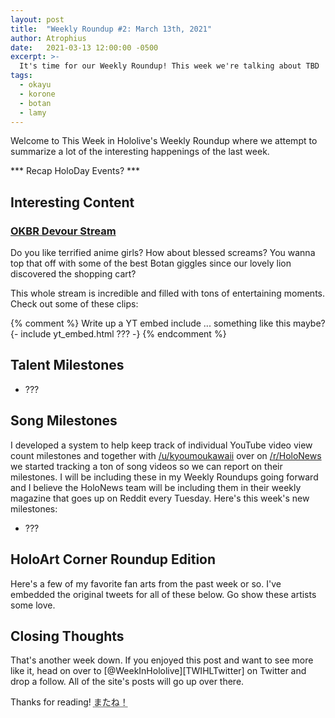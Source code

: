 ```yaml
---
layout: post
title:  "Weekly Roundup #2: March 13th, 2021"
author: Atrophius
date:   2021-03-13 12:00:00 -0500
excerpt: >-
  It's time for our Weekly Roundup! This week we're talking about TBD
tags:
  - okayu
  - korone
  - botan
  - lamy
---
```

Welcome to This Week in Hololive's Weekly Roundup where we attempt to summarize
a lot of the interesting happenings of the last week.

*** Recap HoloDay Events? ***

## Interesting Content

### [OKBR Devour Stream][OKBRDevour]

Do you like terrified anime girls? How about blessed screams? You wanna top that
off with some of the best Botan giggles since our lovely lion discovered the
shopping cart?

This whole stream is incredible and filled with tons of entertaining moments.
Check out some of these clips:

{% comment %}
Write up a YT embed include ... something like this maybe?
{- include yt_embed.html ??? -}
{% endcomment %}

## Talent Milestones

* ???

## Song Milestones

I developed a system to help keep track of individual YouTube video view count
milestones and together with [/u/kyoumoukawaii][kyoumoukawaii] over on
[/r/HoloNews][HoloNewsReddit] we started tracking a ton of song videos so we
can report on their milestones. I will be including these in my Weekly Roundups
going forward and I believe the HoloNews team will be including them in their
weekly magazine that goes up on Reddit every Tuesday. Here's this week's new
milestones:

* ???

## HoloArt Corner Roundup Edition

Here's a few of my favorite fan arts from the past week or so. I've embedded the
original tweets for all of these below. Go show these artists some love.

## Closing Thoughts

That's another week down. If you enjoyed this post and want to see more
like it, head on over to [@WeekInHololive][TWIHLTwitter] on Twitter and drop a
follow. All of the site's posts will go up over there.

Thanks for reading! <abbr title="See you!">またね！</abbr>

[OKBRDevour]: <>
[HoloNewsReddit]: <>
[kyoumoukawaii]: <>